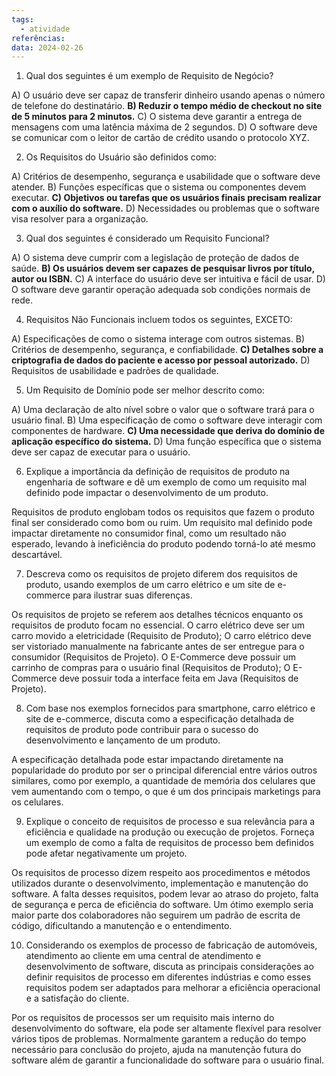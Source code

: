 ```yaml
---
tags:
  - atividade
referências: 
data: 2024-02-26
---
```



1) Qual dos seguintes é um exemplo de Requisito de Negócio?
   
A) O usuário deve ser capaz de transferir dinheiro usando apenas o número de telefone do destinatário.
**B) Reduzir o tempo médio de checkout no site de 5 minutos para 2 minutos.**
C) O sistema deve garantir a entrega de mensagens com uma latência máxima de 2 segundos.
D) O software deve se comunicar com o leitor de cartão de crédito usando o protocolo XYZ.

2) Os Requisitos do Usuário são definidos como:
   
A) Critérios de desempenho, segurança e usabilidade que o software deve atender.
B) Funções específicas que o sistema ou componentes devem executar.
**C) Objetivos ou tarefas que os usuários finais precisam realizar com o auxílio do software.**
D) Necessidades ou problemas que o software visa resolver para a organização.

3)  Qual dos seguintes é considerado um Requisito Funcional?
   
A) O sistema deve cumprir com a legislação de proteção de dados de saúde.
**B) Os usuários devem ser capazes de pesquisar livros por título, autor ou ISBN.**
C) A interface do usuário deve ser intuitiva e fácil de usar.
D) O software deve garantir operação adequada sob condições normais de rede.

4)  Requisitos Não Funcionais incluem todos os seguintes, EXCETO:
   
A) Especificações de como o sistema interage com outros sistemas.
B) Critérios de desempenho, segurança, e confiabilidade.
**C) Detalhes sobre a criptografia de dados do paciente e acesso por pessoal autorizado.**
D) Requisitos de usabilidade e padrões de qualidade.

5)  Um Requisito de Domínio pode ser melhor descrito como:
   
A) Uma declaração de alto nível sobre o valor que o software trará para o usuário final.
B) Uma especificação de como o software deve interagir com componentes de hardware.
**C) Uma necessidade que deriva do domínio de aplicação específico do sistema.**
D) Uma função específica que o sistema deve ser capaz de executar para o usuário.

6) Explique a importância da definição de requisitos de produto na engenharia
de software e dê um exemplo de como um requisito mal definido pode impactar o
desenvolvimento de um produto.

Requisitos de produto englobam todos os requisitos que fazem o produto final ser considerado como bom ou ruim. Um requisito mal definido pode impactar diretamente no consumidor final, como um resultado não esperado, levando à ineficiência do produto podendo torná-lo até mesmo descartável.

7) Descreva como os requisitos de projeto diferem dos requisitos de produto,
usando exemplos de um carro elétrico e um site de e-commerce para ilustrar suas diferenças.

Os requisitos de projeto se referem aos detalhes técnicos enquanto os requisitos de produto focam no essencial. O carro elétrico deve ser um carro movido a eletricidade (Requisito de Produto); O carro elétrico deve ser vistoriado manualmente na fabricante antes de ser entregue para o consumidor (Requisitos de Projeto). O E-Commerce deve possuir um carrinho de compras para o usuário final (Requisitos de Produto); O E-Commerce deve possuir toda a interface feita em Java (Requisitos de Projeto).

8) Com base nos exemplos fornecidos para smartphone, carro elétrico e site de
e-commerce, discuta como a especificação detalhada de requisitos de produto pode
contribuir para o sucesso do desenvolvimento e lançamento de um produto.

A especificação detalhada pode estar impactando diretamente na popularidade do produto por ser o principal diferencial entre vários outros similares, como por exemplo, a quantidade de memória dos celulares que vem aumentando com o tempo, o que é um dos principais marketings para os celulares.

9) Explique o conceito de requisitos de processo e sua relevância para a
eficiência e qualidade na produção ou execução de projetos. Forneça um exemplo de como a
falta de requisitos de processo bem definidos pode afetar negativamente um projeto.

Os requisitos de processo dizem respeito aos procedimentos e métodos utilizados durante o desenvolvimento, implementação e manutenção do software. A falta desses requisitos, podem levar ao atraso do projeto, falta de segurança e perca de eficiência do software. Um ótimo exemplo seria maior parte dos colaboradores não seguirem um padrão de escrita de código, dificultando a manutenção e o entendimento.

10) Considerando os exemplos de processo de fabricação de automóveis,
atendimento ao cliente em uma central de atendimento e desenvolvimento de software,
discuta as principais considerações ao definir requisitos de processo em diferentes indústrias
e como esses requisitos podem ser adaptados para melhorar a eficiência operacional e a
satisfação do cliente.

Por os requisitos de processos ser um requisito mais interno do desenvolvimento do software, ela pode ser altamente flexível para resolver vários tipos de problemas. Normalmente garantem a redução do tempo necessário para conclusão do projeto, ajuda na manutenção futura do software além de garantir a funcionalidade do software para o usuário final.